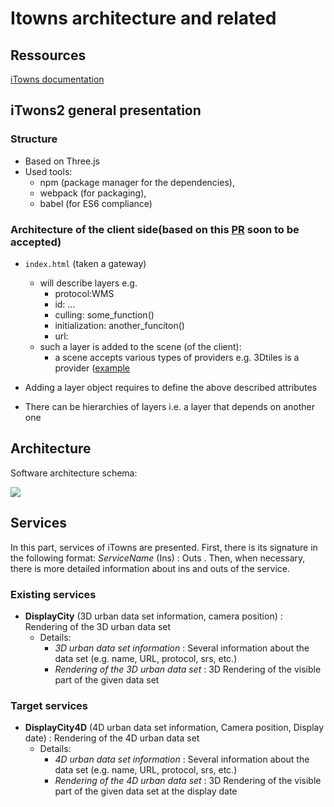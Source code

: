 # Itowns architecture and related

## Ressources

[iTowns documentation](https://github.com/iTowns/itowns/blob/1f748406ba1213ee50e941876c3134686ae7e998/README.md)

## iTwons2 general presentation
### Structure
 * Based on Three.js
 * Used tools: 
   * npm (package manager for the dependencies), 
   * webpack (for packaging), 
   * babel (for ES6 compliance)

### Architecture of the client side(based on this [PR](https://github.com/iTowns/itowns2/pull/239) soon to be accepted)
 * `index.html` (taken a gateway)
   - will describe layers e.g. 
      * protocol:WMS
      * id: ...
      * culling: some_function()
      * initialization: another_funciton()
      * url:
   - such a layer is added to the scene (of the client):
      * a scene accepts various types of providers e.g. 3Dtiles is a provider ([example](https://github.com/iTowns/itowns2/blob/d660d9f3922de1cc279074ae4316c0fcfde51fd3/examples/layers/JSONLayers/Region.json)

 * Adding a layer object requires to define the above described attributes
 * There can be hierarchies of layers i.e. a layer that depends on another one

## Architecture

Software architecture schema:

![](https://github.com/VCityTeam/UD-SV/blob/master/Architecture/Pictures/iTownsInternalArchitecture.jpg)

## Services

In this part, services of iTowns are presented. First, there is its signature in the following format: _ServiceName_ (Ins) : Outs . Then, when necessary, there is more detailed information about ins and outs of the service.

### Existing services

  * __DisplayCity__ (3D urban data set information, camera position) : Rendering of the 3D urban data set
    * Details:
      * _3D urban data set information_ : Several information about the data set (e.g. name, URL, protocol, srs, etc.)
      * _Rendering of the 3D urban data set_ : 3D Rendering of the visible part of the given data set
   
### Target services

  * __DisplayCity4D__ (4D urban data set information, Camera position, Display date) : Rendering of the 4D urban data set
    * Details:
      * _4D urban data set information_ : Several information about the data set (e.g. name, URL, protocol, srs, etc.)
      * _Rendering of the 4D urban data set_ : 3D Rendering of the visible part of the given data set at the display date

